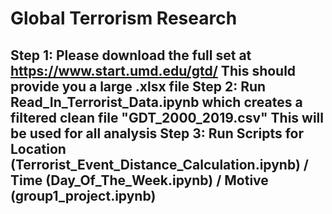<h1>Global Terrorism Research <h2>

Step 1: Please download the full set at https://www.start.umd.edu/gtd/ This should provide you a large .xlsx file
Step 2: Run Read_In_Terrorist_Data.ipynb which creates a filtered clean file "GDT_2000_2019.csv" This will be used for all analysis
Step 3: Run Scripts for Location (Terrorist_Event_Distance_Calculation.ipynb) / Time (Day_Of_The_Week.ipynb) / Motive (group1_project.ipynb)
